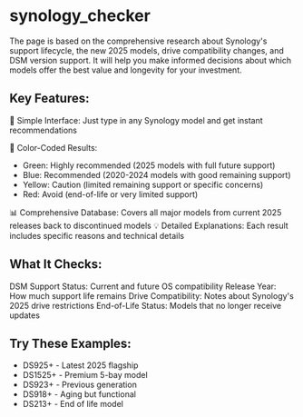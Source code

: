 # synology_checker
The page is based on the comprehensive research about Synology's support lifecycle, the new 2025 models, drive compatibility changes, and DSM version support. It will help you make informed decisions about which models offer the best value and longevity for your investment.

## Key Features:
🎯 Simple Interface: Just type in any Synology model and get instant recommendations

🚦 Color-Coded Results:
  - Green: Highly recommended (2025 models with full future support)
  - Blue: Recommended (2020-2024 models with good remaining support)
  - Yellow: Caution (limited remaining support or specific concerns)
  - Red: Avoid (end-of-life or very limited support)

📊 Comprehensive Database: Covers all major models from current 2025 releases back to discontinued models
💡 Detailed Explanations: Each result includes specific reasons and technical details

## What It Checks:
DSM Support Status: Current and future OS compatibility
Release Year: How much support life remains
Drive Compatibility: Notes about Synology's 2025 drive restrictions
End-of-Life Status: Models that no longer receive updates

## Try These Examples:
- DS925+ - Latest 2025 flagship
- DS1525+ - Premium 5-bay model
- DS923+ - Previous generation
- DS918+ - Aging but functional
- DS213+ - End of life model

